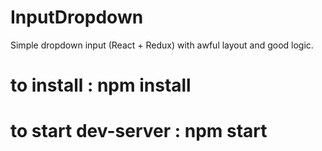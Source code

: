 # InputDropdown
Simple dropdown input (React + Redux) with awful layout and good logic.

# to install : npm install
# to start dev-server : npm start
